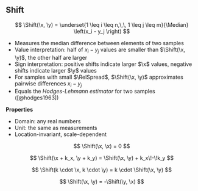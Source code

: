 ## Shift

$$
\Shift(\x, \y) = \underset{1 \leq i \leq n,\,\, 1 \leq j \leq m}{\Median} \left(x_i - y_j \right)
$$

- Measures the median difference between elements of two samples
- Value interpretation: half of $x_i-y_j$ values are smaller than $\Shift(\x, \y)$, the other half are larger
- Sign interpretation: positive shifts indicate larger $\x$ values, negative shifts indicate larger $\y$ values
- For samples with small $\RelSpread$, $\Shift(\x, \y)$ approximates pairwise differences $x_i - y_j$
- Equals the *Hodges-Lehmann estimator* for two samples ([@hodges1963])

**Properties**

- Domain: any real numbers
- Unit: the same as measurements
- Location-invariant, scale-dependent

$$
\Shift(\x, \x) = 0
$$

$$
\Shift(\x + k_x, \y + k_y) = \Shift(\x, \y) + k_x\!-\!k_y
$$

$$
\Shift(k \cdot \x, k \cdot \y) = k \cdot \Shift(\x, \y)
$$

$$
\Shift(\x, \y) = -\Shift(\y, \x)
$$
